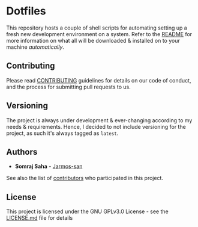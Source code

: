 # Dotfiles

This repository hosts a couple of shell scripts for automating setting up a
fresh new development environment on a system. Refer to the
[README](../README.md) for more information on what all will be downloaded &
installed on to your machine _automatically_.

## Contributing

Please read [CONTRIBUTING](./CONTRIBUTING.md) guidelines for details on our code
of conduct, and the process for submitting pull requests to us.

## Versioning

The project is always under development & ever-changing according to my needs &
requirements. Hence, I decided to not include versioning for the project, as
such it's always tagged as `latest`.

## Authors

- **Somraj Saha** - [Jarmos-san](https://github.com/jarmos-san)

See also the list of
[contributors](https://github.com/jarmos-san/dotfiles/contributors) who
participated in this project.

## License

This project is licensed under the GNU GPLv3.0 License - see the
[LICENSE.md](./../LICENSE) file for details
